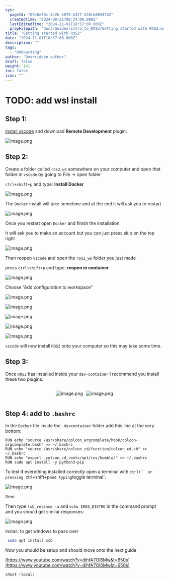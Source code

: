 ```yaml
---
sys:
  pageId: "89e0a78c-4e2b-4070-b327-d28cb0694742"
  createdTime: "2024-08-21T00:24:00.000Z"
  lastEditedTime: "2024-11-01T18:57:00.000Z"
  propFilepath: "docs/Guides/intro_to_ROS2/Getting started with ROS2.md"
title: "Getting started with ROS2"
date: "2024-11-01T18:57:00.000Z"
description: ""
tags:
  - "Onboarding"
author: "Overridden author"
draft: false
weight: 141
toc: false
icon: ""
---
```


# TODO: add wsl install

## Step 1:

[Install vscode](https://code.visualstudio.com/download) and download **Remote Development** plugin:

![image.png](https://prod-files-secure.s3.us-west-2.amazonaws.com/d518164a-d88e-44d1-a4ee-3adb3bd8bce0/efb52993-1881-4a40-b95e-6f020334f022/image.png?X-Amz-Algorithm=AWS4-HMAC-SHA256&X-Amz-Content-Sha256=UNSIGNED-PAYLOAD&X-Amz-Credential=ASIAZI2LB466XF5FU3UH%2F20250412%2Fus-west-2%2Fs3%2Faws4_request&X-Amz-Date=20250412T150654Z&X-Amz-Expires=3600&X-Amz-Security-Token=IQoJb3JpZ2luX2VjEF8aCXVzLXdlc3QtMiJHMEUCIBTbqRpa%2B%2FbLaeeqcRm7TlavKAiKrBsYS9pJ7z5VNgOXAiEAgxJ5yd3ciDF33qkN9UMRyM2I55epCYyCrQW3UXCV55cqiAQI2P%2F%2F%2F%2F%2F%2F%2F%2F%2F%2FARAAGgw2Mzc0MjMxODM4MDUiDJZk714DY2BZVmPaKircAwlmgoNC7GaKIEtiEDnE0H8sW9vHHwkIrgjdoNm%2BIdbbIGu3ujHSeTVw1N8W%2BrCIsh33tz4pWxwUJKhVwEtOl%2BEZxu1Vjv9RoHWXBCJAXhjsVQmvHyylF2%2FCfdL%2Fq6R8HAv4kYtXTL1mYnuI1cyBPLNSrcLtvnd%2FdfLMt%2Fkg1SfITIs9STVDlIzmtCB7LvtIQU3WBezOB5JAIIK1eWkc8GC2WuQyDOYcQX0p9VYJIvu4m%2FnteCa88B%2FqXcYtaGMTc9Ho02xNUezKOR%2BQOcMFqJW2pjyg7%2BVBIB5RMhGmjTfSJuEy7j2Yq%2FVz5irgrWWezRP%2FbOCljhYZz5JMLBbtLofmsp3%2B1sCso2iTOlMauLny%2BfTI3KJUSIKcyDAicV2vK%2FhFzQdcMOwKh2rp041FuhsIuRYLlZv78aPXSh%2B2W0IOdxrGHbwexwu2m2JFUvG99aywNXKVzet6Yxt8fnDQV3o39pc3jGnwOWbA4UOMByOWS4PueOpRkQym9syyM2yJa7%2B90oAy0ntGjXZyte2HmUw3NYOUis0n2Vr%2FL0B9zfptgY%2FLxThWeyLZLI19WYPDM1AjY7ccCughcxRTYpkyRDe%2BI7ocdez%2FecCdlWIjeo5oIn%2B0eeQxHrD1PylPMO366b8GOqUBrkIbFAg1TnT2hLSlaSvM%2BuoQexZT%2Fi36EPOy9yqrB4FN1ALxklJpsCi%2Fkl%2ByqoeiPnLawGgxO3yeQJE%2B48I%2FH5gziMDEqD1gNAOZD8dR4g7WqZxPadIV5wod4dhMmkT%2FMlzEiqCDXc4OA4zTytq0WyjYHmrFwtkZSkyZG%2FO2DzyrKwAr8kt40vfLHhVXJqfq7wSaGM96OkavFvJVO%2Bk6jlODFtAo&X-Amz-Signature=0a8f0116a034d41748844695e6d356e4fe97c223c0585e51227b677c51117bce&X-Amz-SignedHeaders=host&x-id=GetObject)

## Step 2:

Create a folder called `ros2_ws` somewhere on your computer and open that folder in `vscode` by going to File → open folder 

`ctrl+shift+p` and type: **Install Docker**

![image.png](https://prod-files-secure.s3.us-west-2.amazonaws.com/d518164a-d88e-44d1-a4ee-3adb3bd8bce0/2269dc0e-1cd5-47ff-bceb-c04ad9b2eab0/image.png?X-Amz-Algorithm=AWS4-HMAC-SHA256&X-Amz-Content-Sha256=UNSIGNED-PAYLOAD&X-Amz-Credential=ASIAZI2LB466XF5FU3UH%2F20250412%2Fus-west-2%2Fs3%2Faws4_request&X-Amz-Date=20250412T150654Z&X-Amz-Expires=3600&X-Amz-Security-Token=IQoJb3JpZ2luX2VjEF8aCXVzLXdlc3QtMiJHMEUCIBTbqRpa%2B%2FbLaeeqcRm7TlavKAiKrBsYS9pJ7z5VNgOXAiEAgxJ5yd3ciDF33qkN9UMRyM2I55epCYyCrQW3UXCV55cqiAQI2P%2F%2F%2F%2F%2F%2F%2F%2F%2F%2FARAAGgw2Mzc0MjMxODM4MDUiDJZk714DY2BZVmPaKircAwlmgoNC7GaKIEtiEDnE0H8sW9vHHwkIrgjdoNm%2BIdbbIGu3ujHSeTVw1N8W%2BrCIsh33tz4pWxwUJKhVwEtOl%2BEZxu1Vjv9RoHWXBCJAXhjsVQmvHyylF2%2FCfdL%2Fq6R8HAv4kYtXTL1mYnuI1cyBPLNSrcLtvnd%2FdfLMt%2Fkg1SfITIs9STVDlIzmtCB7LvtIQU3WBezOB5JAIIK1eWkc8GC2WuQyDOYcQX0p9VYJIvu4m%2FnteCa88B%2FqXcYtaGMTc9Ho02xNUezKOR%2BQOcMFqJW2pjyg7%2BVBIB5RMhGmjTfSJuEy7j2Yq%2FVz5irgrWWezRP%2FbOCljhYZz5JMLBbtLofmsp3%2B1sCso2iTOlMauLny%2BfTI3KJUSIKcyDAicV2vK%2FhFzQdcMOwKh2rp041FuhsIuRYLlZv78aPXSh%2B2W0IOdxrGHbwexwu2m2JFUvG99aywNXKVzet6Yxt8fnDQV3o39pc3jGnwOWbA4UOMByOWS4PueOpRkQym9syyM2yJa7%2B90oAy0ntGjXZyte2HmUw3NYOUis0n2Vr%2FL0B9zfptgY%2FLxThWeyLZLI19WYPDM1AjY7ccCughcxRTYpkyRDe%2BI7ocdez%2FecCdlWIjeo5oIn%2B0eeQxHrD1PylPMO366b8GOqUBrkIbFAg1TnT2hLSlaSvM%2BuoQexZT%2Fi36EPOy9yqrB4FN1ALxklJpsCi%2Fkl%2ByqoeiPnLawGgxO3yeQJE%2B48I%2FH5gziMDEqD1gNAOZD8dR4g7WqZxPadIV5wod4dhMmkT%2FMlzEiqCDXc4OA4zTytq0WyjYHmrFwtkZSkyZG%2FO2DzyrKwAr8kt40vfLHhVXJqfq7wSaGM96OkavFvJVO%2Bk6jlODFtAo&X-Amz-Signature=8ec703075ea304f9b5e90fb6c0644591c86e8804bd663574498fdf028f277fc3&X-Amz-SignedHeaders=host&x-id=GetObject)

The `Docker` install will take sometime and at the end it will ask you to restart

![image.png](https://prod-files-secure.s3.us-west-2.amazonaws.com/d518164a-d88e-44d1-a4ee-3adb3bd8bce0/ed233f78-be33-4b1f-b89c-9c346c0e961e/image.png?X-Amz-Algorithm=AWS4-HMAC-SHA256&X-Amz-Content-Sha256=UNSIGNED-PAYLOAD&X-Amz-Credential=ASIAZI2LB466XF5FU3UH%2F20250412%2Fus-west-2%2Fs3%2Faws4_request&X-Amz-Date=20250412T150654Z&X-Amz-Expires=3600&X-Amz-Security-Token=IQoJb3JpZ2luX2VjEF8aCXVzLXdlc3QtMiJHMEUCIBTbqRpa%2B%2FbLaeeqcRm7TlavKAiKrBsYS9pJ7z5VNgOXAiEAgxJ5yd3ciDF33qkN9UMRyM2I55epCYyCrQW3UXCV55cqiAQI2P%2F%2F%2F%2F%2F%2F%2F%2F%2F%2FARAAGgw2Mzc0MjMxODM4MDUiDJZk714DY2BZVmPaKircAwlmgoNC7GaKIEtiEDnE0H8sW9vHHwkIrgjdoNm%2BIdbbIGu3ujHSeTVw1N8W%2BrCIsh33tz4pWxwUJKhVwEtOl%2BEZxu1Vjv9RoHWXBCJAXhjsVQmvHyylF2%2FCfdL%2Fq6R8HAv4kYtXTL1mYnuI1cyBPLNSrcLtvnd%2FdfLMt%2Fkg1SfITIs9STVDlIzmtCB7LvtIQU3WBezOB5JAIIK1eWkc8GC2WuQyDOYcQX0p9VYJIvu4m%2FnteCa88B%2FqXcYtaGMTc9Ho02xNUezKOR%2BQOcMFqJW2pjyg7%2BVBIB5RMhGmjTfSJuEy7j2Yq%2FVz5irgrWWezRP%2FbOCljhYZz5JMLBbtLofmsp3%2B1sCso2iTOlMauLny%2BfTI3KJUSIKcyDAicV2vK%2FhFzQdcMOwKh2rp041FuhsIuRYLlZv78aPXSh%2B2W0IOdxrGHbwexwu2m2JFUvG99aywNXKVzet6Yxt8fnDQV3o39pc3jGnwOWbA4UOMByOWS4PueOpRkQym9syyM2yJa7%2B90oAy0ntGjXZyte2HmUw3NYOUis0n2Vr%2FL0B9zfptgY%2FLxThWeyLZLI19WYPDM1AjY7ccCughcxRTYpkyRDe%2BI7ocdez%2FecCdlWIjeo5oIn%2B0eeQxHrD1PylPMO366b8GOqUBrkIbFAg1TnT2hLSlaSvM%2BuoQexZT%2Fi36EPOy9yqrB4FN1ALxklJpsCi%2Fkl%2ByqoeiPnLawGgxO3yeQJE%2B48I%2FH5gziMDEqD1gNAOZD8dR4g7WqZxPadIV5wod4dhMmkT%2FMlzEiqCDXc4OA4zTytq0WyjYHmrFwtkZSkyZG%2FO2DzyrKwAr8kt40vfLHhVXJqfq7wSaGM96OkavFvJVO%2Bk6jlODFtAo&X-Amz-Signature=0b27ce33375f568296869edcf7a53a158cc4fc05fa71030b987228d4c236aefc&X-Amz-SignedHeaders=host&x-id=GetObject)

Once you restart open `Docker` and finish the installation

It will ask you to make an account but you can just press skip on the top right

![image.png](https://prod-files-secure.s3.us-west-2.amazonaws.com/d518164a-d88e-44d1-a4ee-3adb3bd8bce0/21010ad9-1659-4fd9-9f59-9932a09b2a3d/image.png?X-Amz-Algorithm=AWS4-HMAC-SHA256&X-Amz-Content-Sha256=UNSIGNED-PAYLOAD&X-Amz-Credential=ASIAZI2LB466XF5FU3UH%2F20250412%2Fus-west-2%2Fs3%2Faws4_request&X-Amz-Date=20250412T150654Z&X-Amz-Expires=3600&X-Amz-Security-Token=IQoJb3JpZ2luX2VjEF8aCXVzLXdlc3QtMiJHMEUCIBTbqRpa%2B%2FbLaeeqcRm7TlavKAiKrBsYS9pJ7z5VNgOXAiEAgxJ5yd3ciDF33qkN9UMRyM2I55epCYyCrQW3UXCV55cqiAQI2P%2F%2F%2F%2F%2F%2F%2F%2F%2F%2FARAAGgw2Mzc0MjMxODM4MDUiDJZk714DY2BZVmPaKircAwlmgoNC7GaKIEtiEDnE0H8sW9vHHwkIrgjdoNm%2BIdbbIGu3ujHSeTVw1N8W%2BrCIsh33tz4pWxwUJKhVwEtOl%2BEZxu1Vjv9RoHWXBCJAXhjsVQmvHyylF2%2FCfdL%2Fq6R8HAv4kYtXTL1mYnuI1cyBPLNSrcLtvnd%2FdfLMt%2Fkg1SfITIs9STVDlIzmtCB7LvtIQU3WBezOB5JAIIK1eWkc8GC2WuQyDOYcQX0p9VYJIvu4m%2FnteCa88B%2FqXcYtaGMTc9Ho02xNUezKOR%2BQOcMFqJW2pjyg7%2BVBIB5RMhGmjTfSJuEy7j2Yq%2FVz5irgrWWezRP%2FbOCljhYZz5JMLBbtLofmsp3%2B1sCso2iTOlMauLny%2BfTI3KJUSIKcyDAicV2vK%2FhFzQdcMOwKh2rp041FuhsIuRYLlZv78aPXSh%2B2W0IOdxrGHbwexwu2m2JFUvG99aywNXKVzet6Yxt8fnDQV3o39pc3jGnwOWbA4UOMByOWS4PueOpRkQym9syyM2yJa7%2B90oAy0ntGjXZyte2HmUw3NYOUis0n2Vr%2FL0B9zfptgY%2FLxThWeyLZLI19WYPDM1AjY7ccCughcxRTYpkyRDe%2BI7ocdez%2FecCdlWIjeo5oIn%2B0eeQxHrD1PylPMO366b8GOqUBrkIbFAg1TnT2hLSlaSvM%2BuoQexZT%2Fi36EPOy9yqrB4FN1ALxklJpsCi%2Fkl%2ByqoeiPnLawGgxO3yeQJE%2B48I%2FH5gziMDEqD1gNAOZD8dR4g7WqZxPadIV5wod4dhMmkT%2FMlzEiqCDXc4OA4zTytq0WyjYHmrFwtkZSkyZG%2FO2DzyrKwAr8kt40vfLHhVXJqfq7wSaGM96OkavFvJVO%2Bk6jlODFtAo&X-Amz-Signature=3f2a18f9616f9067f767041d0a4d52f229713b3ab837935e8d0a17263604e543&X-Amz-SignedHeaders=host&x-id=GetObject)

Then reopen `vscode` and open the `ros2_ws` folder you just made

press `ctrl+shift+p` and type: **reopen in container**

![image.png](https://prod-files-secure.s3.us-west-2.amazonaws.com/d518164a-d88e-44d1-a4ee-3adb3bd8bce0/4e93b8c2-41ad-488c-8095-c74205196118/image.png?X-Amz-Algorithm=AWS4-HMAC-SHA256&X-Amz-Content-Sha256=UNSIGNED-PAYLOAD&X-Amz-Credential=ASIAZI2LB466XF5FU3UH%2F20250412%2Fus-west-2%2Fs3%2Faws4_request&X-Amz-Date=20250412T150654Z&X-Amz-Expires=3600&X-Amz-Security-Token=IQoJb3JpZ2luX2VjEF8aCXVzLXdlc3QtMiJHMEUCIBTbqRpa%2B%2FbLaeeqcRm7TlavKAiKrBsYS9pJ7z5VNgOXAiEAgxJ5yd3ciDF33qkN9UMRyM2I55epCYyCrQW3UXCV55cqiAQI2P%2F%2F%2F%2F%2F%2F%2F%2F%2F%2FARAAGgw2Mzc0MjMxODM4MDUiDJZk714DY2BZVmPaKircAwlmgoNC7GaKIEtiEDnE0H8sW9vHHwkIrgjdoNm%2BIdbbIGu3ujHSeTVw1N8W%2BrCIsh33tz4pWxwUJKhVwEtOl%2BEZxu1Vjv9RoHWXBCJAXhjsVQmvHyylF2%2FCfdL%2Fq6R8HAv4kYtXTL1mYnuI1cyBPLNSrcLtvnd%2FdfLMt%2Fkg1SfITIs9STVDlIzmtCB7LvtIQU3WBezOB5JAIIK1eWkc8GC2WuQyDOYcQX0p9VYJIvu4m%2FnteCa88B%2FqXcYtaGMTc9Ho02xNUezKOR%2BQOcMFqJW2pjyg7%2BVBIB5RMhGmjTfSJuEy7j2Yq%2FVz5irgrWWezRP%2FbOCljhYZz5JMLBbtLofmsp3%2B1sCso2iTOlMauLny%2BfTI3KJUSIKcyDAicV2vK%2FhFzQdcMOwKh2rp041FuhsIuRYLlZv78aPXSh%2B2W0IOdxrGHbwexwu2m2JFUvG99aywNXKVzet6Yxt8fnDQV3o39pc3jGnwOWbA4UOMByOWS4PueOpRkQym9syyM2yJa7%2B90oAy0ntGjXZyte2HmUw3NYOUis0n2Vr%2FL0B9zfptgY%2FLxThWeyLZLI19WYPDM1AjY7ccCughcxRTYpkyRDe%2BI7ocdez%2FecCdlWIjeo5oIn%2B0eeQxHrD1PylPMO366b8GOqUBrkIbFAg1TnT2hLSlaSvM%2BuoQexZT%2Fi36EPOy9yqrB4FN1ALxklJpsCi%2Fkl%2ByqoeiPnLawGgxO3yeQJE%2B48I%2FH5gziMDEqD1gNAOZD8dR4g7WqZxPadIV5wod4dhMmkT%2FMlzEiqCDXc4OA4zTytq0WyjYHmrFwtkZSkyZG%2FO2DzyrKwAr8kt40vfLHhVXJqfq7wSaGM96OkavFvJVO%2Bk6jlODFtAo&X-Amz-Signature=5499747ed2a1ccc6f25c22d1af8dbf0dc78ef5a2ea43028a41507a4f82bf24a2&X-Amz-SignedHeaders=host&x-id=GetObject)

Choose “Add configuration to workspace”

![image.png](https://prod-files-secure.s3.us-west-2.amazonaws.com/d518164a-d88e-44d1-a4ee-3adb3bd8bce0/9560b282-5060-4989-ba37-97e7b2c22476/image.png?X-Amz-Algorithm=AWS4-HMAC-SHA256&X-Amz-Content-Sha256=UNSIGNED-PAYLOAD&X-Amz-Credential=ASIAZI2LB466XF5FU3UH%2F20250412%2Fus-west-2%2Fs3%2Faws4_request&X-Amz-Date=20250412T150654Z&X-Amz-Expires=3600&X-Amz-Security-Token=IQoJb3JpZ2luX2VjEF8aCXVzLXdlc3QtMiJHMEUCIBTbqRpa%2B%2FbLaeeqcRm7TlavKAiKrBsYS9pJ7z5VNgOXAiEAgxJ5yd3ciDF33qkN9UMRyM2I55epCYyCrQW3UXCV55cqiAQI2P%2F%2F%2F%2F%2F%2F%2F%2F%2F%2FARAAGgw2Mzc0MjMxODM4MDUiDJZk714DY2BZVmPaKircAwlmgoNC7GaKIEtiEDnE0H8sW9vHHwkIrgjdoNm%2BIdbbIGu3ujHSeTVw1N8W%2BrCIsh33tz4pWxwUJKhVwEtOl%2BEZxu1Vjv9RoHWXBCJAXhjsVQmvHyylF2%2FCfdL%2Fq6R8HAv4kYtXTL1mYnuI1cyBPLNSrcLtvnd%2FdfLMt%2Fkg1SfITIs9STVDlIzmtCB7LvtIQU3WBezOB5JAIIK1eWkc8GC2WuQyDOYcQX0p9VYJIvu4m%2FnteCa88B%2FqXcYtaGMTc9Ho02xNUezKOR%2BQOcMFqJW2pjyg7%2BVBIB5RMhGmjTfSJuEy7j2Yq%2FVz5irgrWWezRP%2FbOCljhYZz5JMLBbtLofmsp3%2B1sCso2iTOlMauLny%2BfTI3KJUSIKcyDAicV2vK%2FhFzQdcMOwKh2rp041FuhsIuRYLlZv78aPXSh%2B2W0IOdxrGHbwexwu2m2JFUvG99aywNXKVzet6Yxt8fnDQV3o39pc3jGnwOWbA4UOMByOWS4PueOpRkQym9syyM2yJa7%2B90oAy0ntGjXZyte2HmUw3NYOUis0n2Vr%2FL0B9zfptgY%2FLxThWeyLZLI19WYPDM1AjY7ccCughcxRTYpkyRDe%2BI7ocdez%2FecCdlWIjeo5oIn%2B0eeQxHrD1PylPMO366b8GOqUBrkIbFAg1TnT2hLSlaSvM%2BuoQexZT%2Fi36EPOy9yqrB4FN1ALxklJpsCi%2Fkl%2ByqoeiPnLawGgxO3yeQJE%2B48I%2FH5gziMDEqD1gNAOZD8dR4g7WqZxPadIV5wod4dhMmkT%2FMlzEiqCDXc4OA4zTytq0WyjYHmrFwtkZSkyZG%2FO2DzyrKwAr8kt40vfLHhVXJqfq7wSaGM96OkavFvJVO%2Bk6jlODFtAo&X-Amz-Signature=d48c1061be552aa5bcdf95e79e96add95e053e2f9e09a293d48e1e1992d49e22&X-Amz-SignedHeaders=host&x-id=GetObject)

![image.png](https://prod-files-secure.s3.us-west-2.amazonaws.com/d518164a-d88e-44d1-a4ee-3adb3bd8bce0/2ee63f81-886b-48e8-a553-dc6e5eac99e4/image.png?X-Amz-Algorithm=AWS4-HMAC-SHA256&X-Amz-Content-Sha256=UNSIGNED-PAYLOAD&X-Amz-Credential=ASIAZI2LB466XF5FU3UH%2F20250412%2Fus-west-2%2Fs3%2Faws4_request&X-Amz-Date=20250412T150654Z&X-Amz-Expires=3600&X-Amz-Security-Token=IQoJb3JpZ2luX2VjEF8aCXVzLXdlc3QtMiJHMEUCIBTbqRpa%2B%2FbLaeeqcRm7TlavKAiKrBsYS9pJ7z5VNgOXAiEAgxJ5yd3ciDF33qkN9UMRyM2I55epCYyCrQW3UXCV55cqiAQI2P%2F%2F%2F%2F%2F%2F%2F%2F%2F%2FARAAGgw2Mzc0MjMxODM4MDUiDJZk714DY2BZVmPaKircAwlmgoNC7GaKIEtiEDnE0H8sW9vHHwkIrgjdoNm%2BIdbbIGu3ujHSeTVw1N8W%2BrCIsh33tz4pWxwUJKhVwEtOl%2BEZxu1Vjv9RoHWXBCJAXhjsVQmvHyylF2%2FCfdL%2Fq6R8HAv4kYtXTL1mYnuI1cyBPLNSrcLtvnd%2FdfLMt%2Fkg1SfITIs9STVDlIzmtCB7LvtIQU3WBezOB5JAIIK1eWkc8GC2WuQyDOYcQX0p9VYJIvu4m%2FnteCa88B%2FqXcYtaGMTc9Ho02xNUezKOR%2BQOcMFqJW2pjyg7%2BVBIB5RMhGmjTfSJuEy7j2Yq%2FVz5irgrWWezRP%2FbOCljhYZz5JMLBbtLofmsp3%2B1sCso2iTOlMauLny%2BfTI3KJUSIKcyDAicV2vK%2FhFzQdcMOwKh2rp041FuhsIuRYLlZv78aPXSh%2B2W0IOdxrGHbwexwu2m2JFUvG99aywNXKVzet6Yxt8fnDQV3o39pc3jGnwOWbA4UOMByOWS4PueOpRkQym9syyM2yJa7%2B90oAy0ntGjXZyte2HmUw3NYOUis0n2Vr%2FL0B9zfptgY%2FLxThWeyLZLI19WYPDM1AjY7ccCughcxRTYpkyRDe%2BI7ocdez%2FecCdlWIjeo5oIn%2B0eeQxHrD1PylPMO366b8GOqUBrkIbFAg1TnT2hLSlaSvM%2BuoQexZT%2Fi36EPOy9yqrB4FN1ALxklJpsCi%2Fkl%2ByqoeiPnLawGgxO3yeQJE%2B48I%2FH5gziMDEqD1gNAOZD8dR4g7WqZxPadIV5wod4dhMmkT%2FMlzEiqCDXc4OA4zTytq0WyjYHmrFwtkZSkyZG%2FO2DzyrKwAr8kt40vfLHhVXJqfq7wSaGM96OkavFvJVO%2Bk6jlODFtAo&X-Amz-Signature=a034aa18360f20bb6c0f620857526aec9cf32eebede13e56cc9cb191fa023ac8&X-Amz-SignedHeaders=host&x-id=GetObject)

![image.png](https://prod-files-secure.s3.us-west-2.amazonaws.com/d518164a-d88e-44d1-a4ee-3adb3bd8bce0/ae1580b2-b048-407e-aed9-b584224a7a04/image.png?X-Amz-Algorithm=AWS4-HMAC-SHA256&X-Amz-Content-Sha256=UNSIGNED-PAYLOAD&X-Amz-Credential=ASIAZI2LB466XF5FU3UH%2F20250412%2Fus-west-2%2Fs3%2Faws4_request&X-Amz-Date=20250412T150654Z&X-Amz-Expires=3600&X-Amz-Security-Token=IQoJb3JpZ2luX2VjEF8aCXVzLXdlc3QtMiJHMEUCIBTbqRpa%2B%2FbLaeeqcRm7TlavKAiKrBsYS9pJ7z5VNgOXAiEAgxJ5yd3ciDF33qkN9UMRyM2I55epCYyCrQW3UXCV55cqiAQI2P%2F%2F%2F%2F%2F%2F%2F%2F%2F%2FARAAGgw2Mzc0MjMxODM4MDUiDJZk714DY2BZVmPaKircAwlmgoNC7GaKIEtiEDnE0H8sW9vHHwkIrgjdoNm%2BIdbbIGu3ujHSeTVw1N8W%2BrCIsh33tz4pWxwUJKhVwEtOl%2BEZxu1Vjv9RoHWXBCJAXhjsVQmvHyylF2%2FCfdL%2Fq6R8HAv4kYtXTL1mYnuI1cyBPLNSrcLtvnd%2FdfLMt%2Fkg1SfITIs9STVDlIzmtCB7LvtIQU3WBezOB5JAIIK1eWkc8GC2WuQyDOYcQX0p9VYJIvu4m%2FnteCa88B%2FqXcYtaGMTc9Ho02xNUezKOR%2BQOcMFqJW2pjyg7%2BVBIB5RMhGmjTfSJuEy7j2Yq%2FVz5irgrWWezRP%2FbOCljhYZz5JMLBbtLofmsp3%2B1sCso2iTOlMauLny%2BfTI3KJUSIKcyDAicV2vK%2FhFzQdcMOwKh2rp041FuhsIuRYLlZv78aPXSh%2B2W0IOdxrGHbwexwu2m2JFUvG99aywNXKVzet6Yxt8fnDQV3o39pc3jGnwOWbA4UOMByOWS4PueOpRkQym9syyM2yJa7%2B90oAy0ntGjXZyte2HmUw3NYOUis0n2Vr%2FL0B9zfptgY%2FLxThWeyLZLI19WYPDM1AjY7ccCughcxRTYpkyRDe%2BI7ocdez%2FecCdlWIjeo5oIn%2B0eeQxHrD1PylPMO366b8GOqUBrkIbFAg1TnT2hLSlaSvM%2BuoQexZT%2Fi36EPOy9yqrB4FN1ALxklJpsCi%2Fkl%2ByqoeiPnLawGgxO3yeQJE%2B48I%2FH5gziMDEqD1gNAOZD8dR4g7WqZxPadIV5wod4dhMmkT%2FMlzEiqCDXc4OA4zTytq0WyjYHmrFwtkZSkyZG%2FO2DzyrKwAr8kt40vfLHhVXJqfq7wSaGM96OkavFvJVO%2Bk6jlODFtAo&X-Amz-Signature=2491771f4c180aabe860c378d574e5af4bb197babf0d60432623a563b671bfbf&X-Amz-SignedHeaders=host&x-id=GetObject)

![image.png](https://prod-files-secure.s3.us-west-2.amazonaws.com/d518164a-d88e-44d1-a4ee-3adb3bd8bce0/53255b28-f75e-430f-b9e3-c0ac8577e42b/image.png?X-Amz-Algorithm=AWS4-HMAC-SHA256&X-Amz-Content-Sha256=UNSIGNED-PAYLOAD&X-Amz-Credential=ASIAZI2LB466XF5FU3UH%2F20250412%2Fus-west-2%2Fs3%2Faws4_request&X-Amz-Date=20250412T150654Z&X-Amz-Expires=3600&X-Amz-Security-Token=IQoJb3JpZ2luX2VjEF8aCXVzLXdlc3QtMiJHMEUCIBTbqRpa%2B%2FbLaeeqcRm7TlavKAiKrBsYS9pJ7z5VNgOXAiEAgxJ5yd3ciDF33qkN9UMRyM2I55epCYyCrQW3UXCV55cqiAQI2P%2F%2F%2F%2F%2F%2F%2F%2F%2F%2FARAAGgw2Mzc0MjMxODM4MDUiDJZk714DY2BZVmPaKircAwlmgoNC7GaKIEtiEDnE0H8sW9vHHwkIrgjdoNm%2BIdbbIGu3ujHSeTVw1N8W%2BrCIsh33tz4pWxwUJKhVwEtOl%2BEZxu1Vjv9RoHWXBCJAXhjsVQmvHyylF2%2FCfdL%2Fq6R8HAv4kYtXTL1mYnuI1cyBPLNSrcLtvnd%2FdfLMt%2Fkg1SfITIs9STVDlIzmtCB7LvtIQU3WBezOB5JAIIK1eWkc8GC2WuQyDOYcQX0p9VYJIvu4m%2FnteCa88B%2FqXcYtaGMTc9Ho02xNUezKOR%2BQOcMFqJW2pjyg7%2BVBIB5RMhGmjTfSJuEy7j2Yq%2FVz5irgrWWezRP%2FbOCljhYZz5JMLBbtLofmsp3%2B1sCso2iTOlMauLny%2BfTI3KJUSIKcyDAicV2vK%2FhFzQdcMOwKh2rp041FuhsIuRYLlZv78aPXSh%2B2W0IOdxrGHbwexwu2m2JFUvG99aywNXKVzet6Yxt8fnDQV3o39pc3jGnwOWbA4UOMByOWS4PueOpRkQym9syyM2yJa7%2B90oAy0ntGjXZyte2HmUw3NYOUis0n2Vr%2FL0B9zfptgY%2FLxThWeyLZLI19WYPDM1AjY7ccCughcxRTYpkyRDe%2BI7ocdez%2FecCdlWIjeo5oIn%2B0eeQxHrD1PylPMO366b8GOqUBrkIbFAg1TnT2hLSlaSvM%2BuoQexZT%2Fi36EPOy9yqrB4FN1ALxklJpsCi%2Fkl%2ByqoeiPnLawGgxO3yeQJE%2B48I%2FH5gziMDEqD1gNAOZD8dR4g7WqZxPadIV5wod4dhMmkT%2FMlzEiqCDXc4OA4zTytq0WyjYHmrFwtkZSkyZG%2FO2DzyrKwAr8kt40vfLHhVXJqfq7wSaGM96OkavFvJVO%2Bk6jlODFtAo&X-Amz-Signature=b337bde36f10811eaa47528d9233192009741459e8f3b915e21c4e5016da6bac&X-Amz-SignedHeaders=host&x-id=GetObject)

![image.png](https://prod-files-secure.s3.us-west-2.amazonaws.com/d518164a-d88e-44d1-a4ee-3adb3bd8bce0/7c562767-5af9-4ffb-97d1-327bcdf4ee00/image.png?X-Amz-Algorithm=AWS4-HMAC-SHA256&X-Amz-Content-Sha256=UNSIGNED-PAYLOAD&X-Amz-Credential=ASIAZI2LB466XF5FU3UH%2F20250412%2Fus-west-2%2Fs3%2Faws4_request&X-Amz-Date=20250412T150654Z&X-Amz-Expires=3600&X-Amz-Security-Token=IQoJb3JpZ2luX2VjEF8aCXVzLXdlc3QtMiJHMEUCIBTbqRpa%2B%2FbLaeeqcRm7TlavKAiKrBsYS9pJ7z5VNgOXAiEAgxJ5yd3ciDF33qkN9UMRyM2I55epCYyCrQW3UXCV55cqiAQI2P%2F%2F%2F%2F%2F%2F%2F%2F%2F%2FARAAGgw2Mzc0MjMxODM4MDUiDJZk714DY2BZVmPaKircAwlmgoNC7GaKIEtiEDnE0H8sW9vHHwkIrgjdoNm%2BIdbbIGu3ujHSeTVw1N8W%2BrCIsh33tz4pWxwUJKhVwEtOl%2BEZxu1Vjv9RoHWXBCJAXhjsVQmvHyylF2%2FCfdL%2Fq6R8HAv4kYtXTL1mYnuI1cyBPLNSrcLtvnd%2FdfLMt%2Fkg1SfITIs9STVDlIzmtCB7LvtIQU3WBezOB5JAIIK1eWkc8GC2WuQyDOYcQX0p9VYJIvu4m%2FnteCa88B%2FqXcYtaGMTc9Ho02xNUezKOR%2BQOcMFqJW2pjyg7%2BVBIB5RMhGmjTfSJuEy7j2Yq%2FVz5irgrWWezRP%2FbOCljhYZz5JMLBbtLofmsp3%2B1sCso2iTOlMauLny%2BfTI3KJUSIKcyDAicV2vK%2FhFzQdcMOwKh2rp041FuhsIuRYLlZv78aPXSh%2B2W0IOdxrGHbwexwu2m2JFUvG99aywNXKVzet6Yxt8fnDQV3o39pc3jGnwOWbA4UOMByOWS4PueOpRkQym9syyM2yJa7%2B90oAy0ntGjXZyte2HmUw3NYOUis0n2Vr%2FL0B9zfptgY%2FLxThWeyLZLI19WYPDM1AjY7ccCughcxRTYpkyRDe%2BI7ocdez%2FecCdlWIjeo5oIn%2B0eeQxHrD1PylPMO366b8GOqUBrkIbFAg1TnT2hLSlaSvM%2BuoQexZT%2Fi36EPOy9yqrB4FN1ALxklJpsCi%2Fkl%2ByqoeiPnLawGgxO3yeQJE%2B48I%2FH5gziMDEqD1gNAOZD8dR4g7WqZxPadIV5wod4dhMmkT%2FMlzEiqCDXc4OA4zTytq0WyjYHmrFwtkZSkyZG%2FO2DzyrKwAr8kt40vfLHhVXJqfq7wSaGM96OkavFvJVO%2Bk6jlODFtAo&X-Amz-Signature=be75b175581458d841afba7a86e4c448e4e78747d773e858134481635e084944&X-Amz-SignedHeaders=host&x-id=GetObject)

`vscode` will now install `ROS2` onto your computer so this may take some time.

## Step 3:

Once `ROS2` has installed inside your `dev-container` I recommend you install these two plugins:

<div style="display: flex;flex-direction: row; column-gap:10px; max-width: 630px;justify-content: center;">
<div>

![image.png](https://prod-files-secure.s3.us-west-2.amazonaws.com/d518164a-d88e-44d1-a4ee-3adb3bd8bce0/3fc3d550-5a54-4ba1-ba6b-faa01cdb7369/image.png?X-Amz-Algorithm=AWS4-HMAC-SHA256&X-Amz-Content-Sha256=UNSIGNED-PAYLOAD&X-Amz-Credential=ASIAZI2LB4663DEGOZTN%2F20250412%2Fus-west-2%2Fs3%2Faws4_request&X-Amz-Date=20250412T150655Z&X-Amz-Expires=3600&X-Amz-Security-Token=IQoJb3JpZ2luX2VjEF8aCXVzLXdlc3QtMiJIMEYCIQCl9y6F3ShqLn7aLuwjSpkv2yZcOa0Ds%2FN3hg8myB155AIhAIqFZkLqHF7yTU3zpycEJFK1cngiJL0A%2B0P4IZr%2BcT0%2BKogECNj%2F%2F%2F%2F%2F%2F%2F%2F%2F%2FwEQABoMNjM3NDIzMTgzODA1IgyGNPGz2PLELfwgpgIq3AMIo4w9liLXEEIySsVASXj%2BpDaxBmP%2F27s7eWQbp%2BMPejxqThHLOi7jJDvPxlldsuyIt62QJyKLP83JEYc3l8FfR3NJesVczTN4fmF5eH1TwTmp9CA7YBwJDBxOG%2FdS7YIU%2BpdhAR37t8PF57vVsDIoMybVrxf3E14h94vstO0MKiDpLLueTFCOLliDJGQF8HSn65QLv3pnBGx9GNRzG2xfE5fF2V0WFN4iDvkoaPm9DoZX%2BHelCa4fJgfEpzKpWDouwwnhq3r%2Bx%2FYnIqRYPtUPEjw7J8Lt57ZTwhYk2BM9ZPS4N2%2BWJg8EMqdxLai2PzIKzlibBevb%2BxzMIROGQIdQhLFrJW61xxLVAUVy4PCZVB8Nkc%2BcOXnmJEi%2F7tlZSCI0X7qDS1RhGmcofKTUtm7OylWhBk3bYEYcErj2mJAkvJYIw3YO21WuALdhWGy3ZKS525j5jvFVDpSsImrX4BKVc4%2FeIUxTFnzk91oEFo9gDVClHChJvObw%2BUFnkBn04KGffHQlh%2FBtDitFb6cqdK2JBjZPKUFj7o4QXvDvnK3IZcF4IwUpsmRdPJtnC9O6pr0w4aA9qYwbtLadIiTfFDD3x3AiHL4n3Q5LVpmsej2s5axacX0yCkfwmnxr%2BDDv%2Bum%2FBjqkAaSJw9c4UWgu9Y7ulexsGcoNt8AW3vmJgjJZyVqPj1E0vZRnnpl6UCBAIaKUL4giScA5fos3hGrUgUtFCrCGBnn1XMocXunPa0FRb0DVFGsjeoLqcWtwKpqBG%2BjDcb987r6MQxLOmjT2bGndblGAxOzbApX32oLklvBjRVO6f9O27HTM7elNEobguKQ8PYsykrj0OnrkObqj%2FSUayO5duKN%2Fh%2FDu&X-Amz-Signature=58902c0cf9200a5cf5cda0f070be41001a09d3928c2457c9cc833503db90769b&X-Amz-SignedHeaders=host&x-id=GetObject)

</div>
<div>

![image.png](https://prod-files-secure.s3.us-west-2.amazonaws.com/d518164a-d88e-44d1-a4ee-3adb3bd8bce0/d994cc66-13c2-4093-a5a3-f84cf4601a82/image.png?X-Amz-Algorithm=AWS4-HMAC-SHA256&X-Amz-Content-Sha256=UNSIGNED-PAYLOAD&X-Amz-Credential=ASIAZI2LB466ZKPBLX3S%2F20250412%2Fus-west-2%2Fs3%2Faws4_request&X-Amz-Date=20250412T150656Z&X-Amz-Expires=3600&X-Amz-Security-Token=IQoJb3JpZ2luX2VjEF8aCXVzLXdlc3QtMiJIMEYCIQCMrbPSfK04AM63aFp9bCcS26btfdJikMrQG754OMAE%2BAIhAOttCkksMdipO1%2FBX6S9%2BnxGRkDdlr55v3kduLIQhCvSKogECNj%2F%2F%2F%2F%2F%2F%2F%2F%2F%2FwEQABoMNjM3NDIzMTgzODA1IgyvG4PogeS4283QRzAq3AMhmfk84BhKxlfK5%2B1oh55faS%2BvyTw8gCaliO%2B%2FTw%2BY%2FesRv29ym%2BhuMIQ0AakpERWQ2uBuux9pzBJeCO%2FV2trKPkEslNZtp5PUhebA%2BCu1tALssvXTTEAjZ%2B1KzJLCSIoc9lbepmNLNGWRBELglUa4jL5HBu33hATZIRZVe8r7E17erfvzNzijciyNBep57Yt%2FeiUz1euOoISlmIGs88MmnPLpSeg53OdINYJTE3839mP8OO0l%2BCpsEiItHhhPeep8mKbUxtJD5z3SMgnobux6X8a9wA8lhT39gVuF5He2aCaPb3CixOu5ermEWiIttrhdonpcRi3zvDQ8vO3I8r0e1WyN9W%2B%2FRRUqxSn1X5ryvlvLyinBMvtDlwB%2FNgu4mHyFaAwL920XJ1GZx%2B2vd8WGgobXIrt7sCz88T%2Bw1%2FAVZSQxRokmDDNbW4hltr5%2BA2iggWVNoksNaY%2FbtnlGecb8zWRVo5d6h3ia%2BvpSJ%2BNbA2ePTSNTpgmVwmXhBQK%2Fw%2BbZCTgCM%2FgryhaUN0oMlKlkVKrWsjKwz05LIdjt9vD75jTM4pRzE533N8bWdxFeSBzfNuVf3DRmu%2B28ritDmCuQlO764Wm%2BTXn88mf52FvxwfNqFXmTr61BZWZXKDCi%2B%2Bm%2FBjqkAZWhf%2FbBpmZPWhxgr6jTFWg0MP20QlvvexxTlCEvBjNl4reTbZGqS89FmNNUt3C%2FRNcmrfnROroY25ktQyENFyEbO1oyeBjdVlLcCAEAq%2F2eIP4jGwqSB8sHCcDGP3bO2bHaKS1hbFXfgix0nDTZmuIuYVFFjSH5QSNcZK5XhYKSgiNEwXF%2Fe7qc3D85Y8WXdi7KlTMLb5lfLICs4y4R%2BjbBTMuW&X-Amz-Signature=cfd153576667bc63b3cf3a3aeb235fcceb5654af822ce37da579d2599cf523bd&X-Amz-SignedHeaders=host&x-id=GetObject)

</div>
</div>

## Step 4: add to `.bashrc`

In the `Docker` file inside the `.devcontainer` folder add this line at the very bottom: 

```docker
RUN echo "source /usr/share/colcon_argcomplete/hook/colcon-argcomplete.bash" >> ~/.bashrc
RUN echo "source /usr/share/colcon_cd/function/colcon_cd.sh" >> ~/.bashrc
RUN echo "export _colcon_cd_root=/opt/ros/humble/" >> ~/.bashrc
RUN sudo apt install -y python3-pip 
```

To test if everything installed correctly open a terminal with `ctrl+`` or pressing `ctrl+shift+p` and typing `toggle terminal`:

![image.png](https://prod-files-secure.s3.us-west-2.amazonaws.com/d518164a-d88e-44d1-a4ee-3adb3bd8bce0/6a4943d8-b04e-4c02-9a58-775f3384d1a5/image.png?X-Amz-Algorithm=AWS4-HMAC-SHA256&X-Amz-Content-Sha256=UNSIGNED-PAYLOAD&X-Amz-Credential=ASIAZI2LB466XF5FU3UH%2F20250412%2Fus-west-2%2Fs3%2Faws4_request&X-Amz-Date=20250412T150654Z&X-Amz-Expires=3600&X-Amz-Security-Token=IQoJb3JpZ2luX2VjEF8aCXVzLXdlc3QtMiJHMEUCIBTbqRpa%2B%2FbLaeeqcRm7TlavKAiKrBsYS9pJ7z5VNgOXAiEAgxJ5yd3ciDF33qkN9UMRyM2I55epCYyCrQW3UXCV55cqiAQI2P%2F%2F%2F%2F%2F%2F%2F%2F%2F%2FARAAGgw2Mzc0MjMxODM4MDUiDJZk714DY2BZVmPaKircAwlmgoNC7GaKIEtiEDnE0H8sW9vHHwkIrgjdoNm%2BIdbbIGu3ujHSeTVw1N8W%2BrCIsh33tz4pWxwUJKhVwEtOl%2BEZxu1Vjv9RoHWXBCJAXhjsVQmvHyylF2%2FCfdL%2Fq6R8HAv4kYtXTL1mYnuI1cyBPLNSrcLtvnd%2FdfLMt%2Fkg1SfITIs9STVDlIzmtCB7LvtIQU3WBezOB5JAIIK1eWkc8GC2WuQyDOYcQX0p9VYJIvu4m%2FnteCa88B%2FqXcYtaGMTc9Ho02xNUezKOR%2BQOcMFqJW2pjyg7%2BVBIB5RMhGmjTfSJuEy7j2Yq%2FVz5irgrWWezRP%2FbOCljhYZz5JMLBbtLofmsp3%2B1sCso2iTOlMauLny%2BfTI3KJUSIKcyDAicV2vK%2FhFzQdcMOwKh2rp041FuhsIuRYLlZv78aPXSh%2B2W0IOdxrGHbwexwu2m2JFUvG99aywNXKVzet6Yxt8fnDQV3o39pc3jGnwOWbA4UOMByOWS4PueOpRkQym9syyM2yJa7%2B90oAy0ntGjXZyte2HmUw3NYOUis0n2Vr%2FL0B9zfptgY%2FLxThWeyLZLI19WYPDM1AjY7ccCughcxRTYpkyRDe%2BI7ocdez%2FecCdlWIjeo5oIn%2B0eeQxHrD1PylPMO366b8GOqUBrkIbFAg1TnT2hLSlaSvM%2BuoQexZT%2Fi36EPOy9yqrB4FN1ALxklJpsCi%2Fkl%2ByqoeiPnLawGgxO3yeQJE%2B48I%2FH5gziMDEqD1gNAOZD8dR4g7WqZxPadIV5wod4dhMmkT%2FMlzEiqCDXc4OA4zTytq0WyjYHmrFwtkZSkyZG%2FO2DzyrKwAr8kt40vfLHhVXJqfq7wSaGM96OkavFvJVO%2Bk6jlODFtAo&X-Amz-Signature=e5c44e39a0dfdba4bee6baeb2c84df2751b303ae4c96bd6496ea55314db14c1c&X-Amz-SignedHeaders=host&x-id=GetObject)

then 

Then type `lsb_release -a` and `echo $ROS_DISTRO` in the command prompt and you should get similar responses:

![image.png](https://prod-files-secure.s3.us-west-2.amazonaws.com/d518164a-d88e-44d1-a4ee-3adb3bd8bce0/3e635dec-a805-4e85-8b9e-d000e5b71a4e/image.png?X-Amz-Algorithm=AWS4-HMAC-SHA256&X-Amz-Content-Sha256=UNSIGNED-PAYLOAD&X-Amz-Credential=ASIAZI2LB466XF5FU3UH%2F20250412%2Fus-west-2%2Fs3%2Faws4_request&X-Amz-Date=20250412T150654Z&X-Amz-Expires=3600&X-Amz-Security-Token=IQoJb3JpZ2luX2VjEF8aCXVzLXdlc3QtMiJHMEUCIBTbqRpa%2B%2FbLaeeqcRm7TlavKAiKrBsYS9pJ7z5VNgOXAiEAgxJ5yd3ciDF33qkN9UMRyM2I55epCYyCrQW3UXCV55cqiAQI2P%2F%2F%2F%2F%2F%2F%2F%2F%2F%2FARAAGgw2Mzc0MjMxODM4MDUiDJZk714DY2BZVmPaKircAwlmgoNC7GaKIEtiEDnE0H8sW9vHHwkIrgjdoNm%2BIdbbIGu3ujHSeTVw1N8W%2BrCIsh33tz4pWxwUJKhVwEtOl%2BEZxu1Vjv9RoHWXBCJAXhjsVQmvHyylF2%2FCfdL%2Fq6R8HAv4kYtXTL1mYnuI1cyBPLNSrcLtvnd%2FdfLMt%2Fkg1SfITIs9STVDlIzmtCB7LvtIQU3WBezOB5JAIIK1eWkc8GC2WuQyDOYcQX0p9VYJIvu4m%2FnteCa88B%2FqXcYtaGMTc9Ho02xNUezKOR%2BQOcMFqJW2pjyg7%2BVBIB5RMhGmjTfSJuEy7j2Yq%2FVz5irgrWWezRP%2FbOCljhYZz5JMLBbtLofmsp3%2B1sCso2iTOlMauLny%2BfTI3KJUSIKcyDAicV2vK%2FhFzQdcMOwKh2rp041FuhsIuRYLlZv78aPXSh%2B2W0IOdxrGHbwexwu2m2JFUvG99aywNXKVzet6Yxt8fnDQV3o39pc3jGnwOWbA4UOMByOWS4PueOpRkQym9syyM2yJa7%2B90oAy0ntGjXZyte2HmUw3NYOUis0n2Vr%2FL0B9zfptgY%2FLxThWeyLZLI19WYPDM1AjY7ccCughcxRTYpkyRDe%2BI7ocdez%2FecCdlWIjeo5oIn%2B0eeQxHrD1PylPMO366b8GOqUBrkIbFAg1TnT2hLSlaSvM%2BuoQexZT%2Fi36EPOy9yqrB4FN1ALxklJpsCi%2Fkl%2ByqoeiPnLawGgxO3yeQJE%2B48I%2FH5gziMDEqD1gNAOZD8dR4g7WqZxPadIV5wod4dhMmkT%2FMlzEiqCDXc4OA4zTytq0WyjYHmrFwtkZSkyZG%2FO2DzyrKwAr8kt40vfLHhVXJqfq7wSaGM96OkavFvJVO%2Bk6jlODFtAo&X-Amz-Signature=5ce109c226eb35ba03509bc4fdcf1d782841c50ef63cdeba705bab586297572f&X-Amz-SignedHeaders=host&x-id=GetObject)

Install:  to get windows to pass over

```bash
 sudo apt install xcb
```

Now you should be setup and should move onto the next guide 

[https://www.youtube.com/watch?v=dihfA7Ol6Mw&t=650s](https://www.youtube.com/watch?v=dihfA7Ol6Mw&t=650s)

```python
xhost +local:
```
